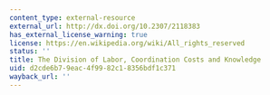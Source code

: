 ```yaml
---
content_type: external-resource
external_url: http://dx.doi.org/10.2307/2118383
has_external_license_warning: true
license: https://en.wikipedia.org/wiki/All_rights_reserved
status: ''
title: The Division of Labor, Coordination Costs and Knowledge
uid: d2cde6b7-9eac-4f99-82c1-8356bdf1c371
wayback_url: ''
---
```

